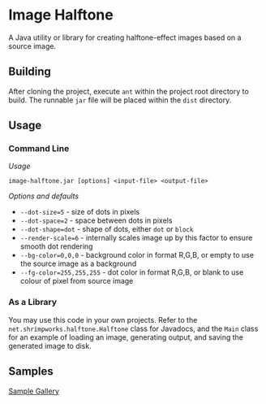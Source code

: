 # Image Halftone

A Java utility or library for creating halftone-effect images based on a source
image.

## Building

After cloning the project, execute `ant` within the project root directory to
build. The runnable `jar` file will be placed within the `dist` directory.


## Usage

### Command Line

*Usage* 

`image-halftone.jar [options] <input-file> <output-file>`

*Options and defaults*

- `--dot-size=5` - size of dots in pixels
- `--dot-space=2` - space between dots in pixels
- `--dot-shape=dot` - shape of dots, either `dot` or `block`
- `--render-scale=6` - internally scales image up by this factor to ensure smooth dot rendering
- `--bg-color=0,0,0` - background color in format R,G,B, or empty to use the source image as a background
- `--fg-color=255,255,255` - dot color in format R,G,B, or blank to use colour of pixel from source image

### As a Library

You may use this code in your own projects. Refer to the `net.shrimpworks.halftone.Halftone`
class for Javadocs, and the `Main` class for an example of loading an image,
generating output, and saving the generated image to disk.


## Samples

[Sample Gallery](https://imgur.com/a/TIGx4)
